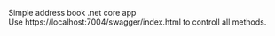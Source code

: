 Simple address book .net core app
<br>Use  https://localhost:7004/swagger/index.html  to controll all methods. 
